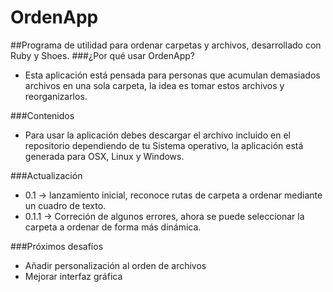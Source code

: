 # OrdenApp
##Programa de utilidad para ordenar carpetas y archivos, desarrollado con Ruby y Shoes.
###¿Por qué usar OrdenApp?
* Esta aplicación está pensada para personas que acumulan demasiados archivos en una sola carpeta, la idea es tomar estos archivos y reorganizarlos.

###Contenidos

* Para usar la aplicación debes descargar el archivo incluido en el repositorio dependiendo de tu Sistema operativo, la aplicación está generada para OSX, Linux y Windows.

###Actualización

* 0.1 -> lanzamiento inicial, reconoce rutas de carpeta a ordenar mediante un cuadro de texto.
* 0.1.1 -> Correción de algunos errores, ahora se puede seleccionar la carpeta a ordenar de forma más dinámica.


###Próximos desafíos

* Añadir personalización al orden de archivos
* Mejorar interfaz gráfica


